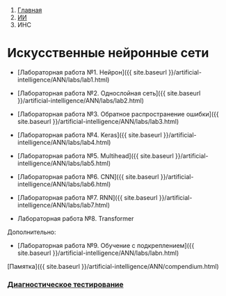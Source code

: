 <ol class="breadcrumb">
  <li class="breadcrumb-item"><a href="{{ site.baseurl }}">Главная</a></li>
  <li class="breadcrumb-item"><a href="{{ site.baseurl }}/artificial-intelligence/index.html">ИИ</a></li>
  <li class="breadcrumb-item active">ИНС</li>
</ol>

# Искусственные нейронные сети

* [Лабораторная работа №1. Нейрон]({{ site.baseurl }}/artificial-intelligence/ANN/labs/lab1.html)

* [Лабораторная работа №2. Однослойная сеть]({{ site.baseurl }}/artificial-intelligence/ANN/labs/lab2.html)

* [Лабораторная работа №3. Обратное распространение ошибки]({{ site.baseurl }}/artificial-intelligence/ANN/labs/lab3.html)

* [Лабораторная работа №4. Keras]({{ site.baseurl }}/artificial-intelligence/ANN/labs/lab4.html)

* [Лабораторная работа №5. Multihead]({{ site.baseurl }}/artificial-intelligence/ANN/labs/lab5.html)

* [Лабораторная работа №6. CNN]({{ site.baseurl }}/artificial-intelligence/ANN/labs/lab6.html)

* [Лабораторная работа №7. RNN]({{ site.baseurl }}/artificial-intelligence/ANN/labs/lab7.html)

* Лабораторная работа №8. Transformer

Дополнительно:

* [Лабораторная работа №9. Обучение с подкреплением]({{ site.baseurl }}/artificial-intelligence/ANN/labs/labn.html)

[Памятка]({{ site.baseurl }}/artificial-intelligence/ANN/compendium.html)

### [Диагностическое тестирование](https://docs.google.com/forms/d/e/1FAIpQLSe2ZJfPs_1eGA7PDnrrWLUumw8XeepDARs5xXpUQsoUDhx1uw/viewform?usp=sf_link)
